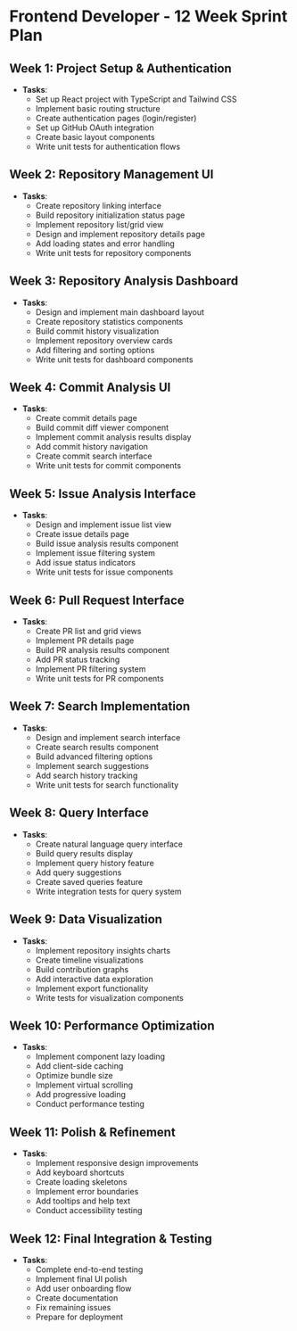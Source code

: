 # Frontend Developer - 12 Week Sprint Plan

## Week 1: Project Setup & Authentication
- **Tasks**:
  - Set up React project with TypeScript and Tailwind CSS
  - Implement basic routing structure
  - Create authentication pages (login/register)
  - Set up GitHub OAuth integration
  - Create basic layout components
  - Write unit tests for authentication flows

## Week 2: Repository Management UI
- **Tasks**:
  - Create repository linking interface
  - Build repository initialization status page
  - Implement repository list/grid view
  - Design and implement repository details page
  - Add loading states and error handling
  - Write unit tests for repository components

## Week 3: Repository Analysis Dashboard
- **Tasks**:
  - Design and implement main dashboard layout
  - Create repository statistics components
  - Build commit history visualization
  - Implement repository overview cards
  - Add filtering and sorting options
  - Write unit tests for dashboard components

## Week 4: Commit Analysis UI
- **Tasks**:
  - Create commit details page
  - Build commit diff viewer component
  - Implement commit analysis results display
  - Add commit history navigation
  - Create commit search interface
  - Write unit tests for commit components

## Week 5: Issue Analysis Interface
- **Tasks**:
  - Design and implement issue list view
  - Create issue details page
  - Build issue analysis results component
  - Implement issue filtering system
  - Add issue status indicators
  - Write unit tests for issue components

## Week 6: Pull Request Interface
- **Tasks**:
  - Create PR list and grid views
  - Implement PR details page
  - Build PR analysis results component
  - Add PR status tracking
  - Implement PR filtering system
  - Write unit tests for PR components

## Week 7: Search Implementation
- **Tasks**:
  - Design and implement search interface
  - Create search results component
  - Build advanced filtering options
  - Implement search suggestions
  - Add search history tracking
  - Write unit tests for search functionality

## Week 8: Query Interface
- **Tasks**:
  - Create natural language query interface
  - Build query results display
  - Implement query history feature
  - Add query suggestions
  - Create saved queries feature
  - Write integration tests for query system

## Week 9: Data Visualization
- **Tasks**:
  - Implement repository insights charts
  - Create timeline visualizations
  - Build contribution graphs
  - Add interactive data exploration
  - Implement export functionality
  - Write tests for visualization components

## Week 10: Performance Optimization
- **Tasks**:
  - Implement component lazy loading
  - Add client-side caching
  - Optimize bundle size
  - Implement virtual scrolling
  - Add progressive loading
  - Conduct performance testing

## Week 11: Polish & Refinement
- **Tasks**:
  - Implement responsive design improvements
  - Add keyboard shortcuts
  - Create loading skeletons
  - Implement error boundaries
  - Add tooltips and help text
  - Conduct accessibility testing

## Week 12: Final Integration & Testing
- **Tasks**:
  - Complete end-to-end testing
  - Implement final UI polish
  - Add user onboarding flow
  - Create documentation
  - Fix remaining issues
  - Prepare for deployment
